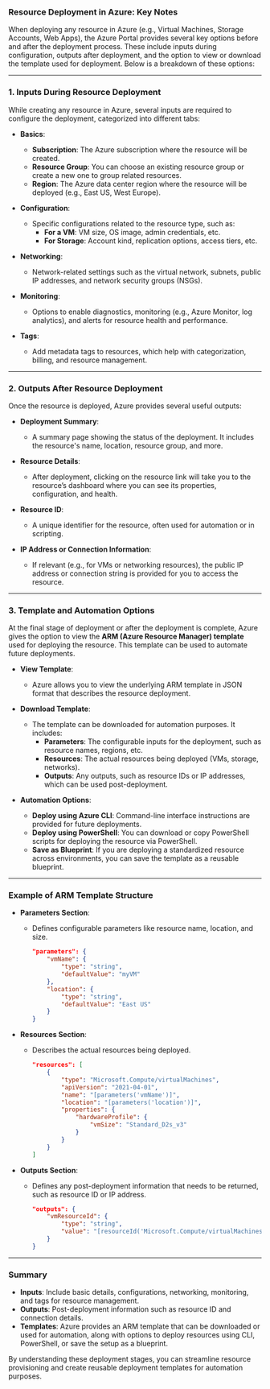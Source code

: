 ### **Resource Deployment in Azure: Key Notes**

When deploying any resource in Azure (e.g., Virtual Machines, Storage Accounts, Web Apps), the Azure Portal provides several key options before and after the deployment process. These include inputs during configuration, outputs after deployment, and the option to view or download the template used for deployment. Below is a breakdown of these options:

---

### **1. Inputs During Resource Deployment**

While creating any resource in Azure, several inputs are required to configure the deployment, categorized into different tabs:

- **Basics**:
  - **Subscription**: The Azure subscription where the resource will be created.
  - **Resource Group**: You can choose an existing resource group or create a new one to group related resources.
  - **Region**: The Azure data center region where the resource will be deployed (e.g., East US, West Europe).

- **Configuration**:
  - Specific configurations related to the resource type, such as:
    - **For a VM**: VM size, OS image, admin credentials, etc.
    - **For Storage**: Account kind, replication options, access tiers, etc.
  
- **Networking**:
  - Network-related settings such as the virtual network, subnets, public IP addresses, and network security groups (NSGs).

- **Monitoring**:
  - Options to enable diagnostics, monitoring (e.g., Azure Monitor, log analytics), and alerts for resource health and performance.

- **Tags**:
  - Add metadata tags to resources, which help with categorization, billing, and resource management.

---

### **2. Outputs After Resource Deployment**

Once the resource is deployed, Azure provides several useful outputs:

- **Deployment Summary**:
  - A summary page showing the status of the deployment. It includes the resource's name, location, resource group, and more.
  
- **Resource Details**:
  - After deployment, clicking on the resource link will take you to the resource’s dashboard where you can see its properties, configuration, and health.

- **Resource ID**:
  - A unique identifier for the resource, often used for automation or in scripting.

- **IP Address or Connection Information**:
  - If relevant (e.g., for VMs or networking resources), the public IP address or connection string is provided for you to access the resource.

---

### **3. Template and Automation Options**

At the final stage of deployment or after the deployment is complete, Azure gives the option to view the **ARM (Azure Resource Manager) template** used for deploying the resource. This template can be used to automate future deployments.

- **View Template**:
  - Azure allows you to view the underlying ARM template in JSON format that describes the resource deployment.
  
- **Download Template**:
  - The template can be downloaded for automation purposes. It includes:
    - **Parameters**: The configurable inputs for the deployment, such as resource names, regions, etc.
    - **Resources**: The actual resources being deployed (VMs, storage, networks).
    - **Outputs**: Any outputs, such as resource IDs or IP addresses, which can be used post-deployment.
  
- **Automation Options**:
  - **Deploy using Azure CLI**: Command-line interface instructions are provided for future deployments.
  - **Deploy using PowerShell**: You can download or copy PowerShell scripts for deploying the resource via PowerShell.
  - **Save as Blueprint**: If you are deploying a standardized resource across environments, you can save the template as a reusable blueprint.

---

### **Example of ARM Template Structure**

- **Parameters Section**:
  - Defines configurable parameters like resource name, location, and size.
    ```json
    "parameters": {
        "vmName": {
            "type": "string",
            "defaultValue": "myVM"
        },
        "location": {
            "type": "string",
            "defaultValue": "East US"
        }
    }
    ```

- **Resources Section**:
  - Describes the actual resources being deployed.
    ```json
    "resources": [
        {
            "type": "Microsoft.Compute/virtualMachines",
            "apiVersion": "2021-04-01",
            "name": "[parameters('vmName')]",
            "location": "[parameters('location')]",
            "properties": {
                "hardwareProfile": {
                    "vmSize": "Standard_D2s_v3"
                }
            }
        }
    ]
    ```

- **Outputs Section**:
  - Defines any post-deployment information that needs to be returned, such as resource ID or IP address.
    ```json
    "outputs": {
        "vmResourceId": {
            "type": "string",
            "value": "[resourceId('Microsoft.Compute/virtualMachines', parameters('vmName'))]"
        }
    }
    ```

---

### **Summary**

- **Inputs**: Include basic details, configurations, networking, monitoring, and tags for resource management.
- **Outputs**: Post-deployment information such as resource ID and connection details.
- **Templates**: Azure provides an ARM template that can be downloaded or used for automation, along with options to deploy resources using CLI, PowerShell, or save the setup as a blueprint.

By understanding these deployment stages, you can streamline resource provisioning and create reusable deployment templates for automation purposes.
